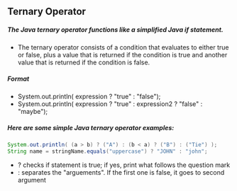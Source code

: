 ## Ternary Operator

##### The Java ternary operator functions like a simplified Java if statement. 

* The ternary operator consists of a condition that evaluates to either true or false, plus a value that is returned if the condition is true and another value that is returned if the condition is false.

##### Format
 - System.out.println( expression ? "true" : "false");
 - System.out.println( expression ? "true" : expression2 ? "false" : "maybe");

##### Here are some simple Java ternary operator examples:
    
```Java
System.out.println( (a > b) ? ("A") : (b < a) ? ("B") : ("Tie") );
String name = stringName.equals("uppercase") ? "JOHN" : "john";
```
    

* ? checks if statement is true; if yes, print what follows the question mark
* : separates the "arguements". If the first one is false, it goes to second argument
